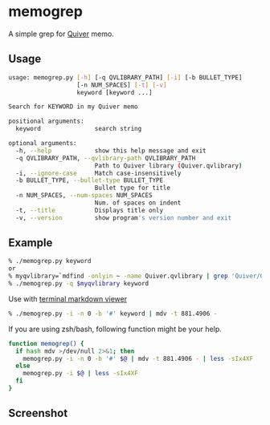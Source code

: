 # memogrep
A simple grep for [Quiver](http://happenapps.com/#quiver) memo.

## Usage
```sh
usage: memogrep.py [-h] [-q QVLIBRARY_PATH] [-i] [-b BULLET_TYPE]
                   [-n NUM_SPACES] [-t] [-v]
                   keyword [keyword ...]

Search for KEYWORD in my Quiver memo

positional arguments:
  keyword               search string

optional arguments:
  -h, --help            show this help message and exit
  -q QVLIBRARY_PATH, --qvlibrary-path QVLIBRARY_PATH
                        Path to Quiver library (Quiver.qvlibrary)
  -i, --ignore-case     Match case-insensitively
  -b BULLET_TYPE, --bullet-type BULLET_TYPE
                        Bullet type for title
  -n NUM_SPACES, --num-spaces NUM_SPACES
                        Num. of spaces on indent
  -t, --title           Displays title only
  -v, --version         show program's version number and exit
```

## Example
```sh
% ./memogrep.py keyword
or
% myqvlibrary=`mdfind -onlyin ~ -name Quiver.qvlibrary | grep 'Quiver/Quiver.qvlibrary'`
% ./memogrep.py -q $myqvlibrary keyword
```
Use with [terminal markdown viewer](https://github.com/axiros/terminal_markdown_viewer)
```sh
% ./memogrep.py -i -n 0 -b '#' keyword | mdv -t 881.4906 - 
```
If you are using zsh/bash, following function might be your help.
```sh
function memogrep() {
  if hash mdv >/dev/null 2>&1; then
    memogrep.py -i -n 0 -b '#' $@ | mdv -t 881.4906 - | less -sIx4XF
  else
    memogrep.py -i $@ | less -sIx4XF
  fi
}
```

## Screenshot
